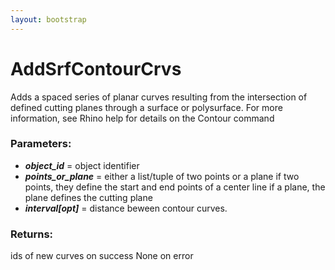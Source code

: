 ```yaml
---
layout: bootstrap
---
```


# AddSrfContourCrvs

Adds a spaced series of planar curves resulting from the intersection of
        defined cutting planes through a surface or polysurface. For more
        information, see Rhino help for details on the Contour command
        

### Parameters:

- ***object_id*** = object identifier
- ***points_or_plane*** = either a list/tuple of two points or a plane
  if two points, they define the start and end points of a center line
  if a plane, the plane defines the cutting plane
- ***interval[opt]*** = distance beween contour curves.
        

### Returns:


ids of new curves on success
None on error
        
